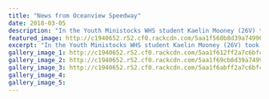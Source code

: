 ```yaml
---
title: "News from Oceanview Speedway"
date: 2018-03-05
description: "In the Youth Ministocks WHS student Kaelin Mooney (26V) took the second race by a mere 0.02 seconds..."
featured_image: http://c1940652.r52.cf0.rackcdn.com/5aa1f560b8d39a7499000a5c/Kaelin-Mooney-ministocks-chron-5-march.jpg
excerpt: "In the Youth Ministocks WHS student Kaelin Mooney (26V) took the second race by a mere 0.02 seconds."
gallery_image_1: http://c1940652.r52.cf0.rackcdn.com/5aa1f612ff2a7c6bfc000a3d/stock-cars-chron-photo-5-march.jpg
gallery_image_2: http://c1940652.r52.cf0.rackcdn.com/5aa1f69cb8d39a7499000a5e/stock-cars-2-chron-photo-5-march.jpg
gallery_image_3: http://c1940652.r52.cf0.rackcdn.com/5aa1f6abff2a7c6bfc000a3f/stock-cars-3-chron-photo-5-march.jpg
gallery_image_4: 
gallery_image_5: 
---
```

